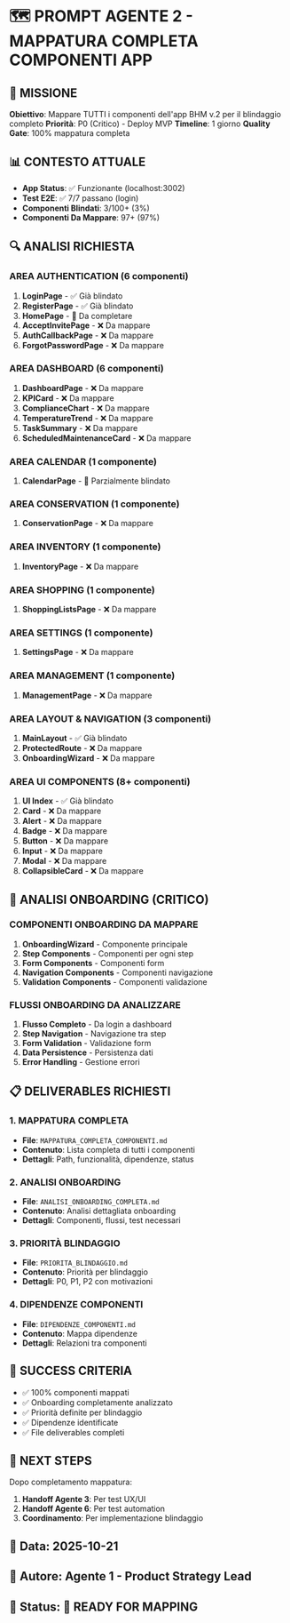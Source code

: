 # 🗺️ PROMPT AGENTE 2 - MAPPATURA COMPLETA COMPONENTI APP

## 🎯 MISSIONE
**Obiettivo**: Mappare TUTTI i componenti dell'app BHM v.2 per il blindaggio completo
**Priorità**: P0 (Critico) - Deploy MVP
**Timeline**: 1 giorno
**Quality Gate**: 100% mappatura completa

## 📊 CONTESTO ATTUALE
- **App Status**: ✅ Funzionante (localhost:3002)
- **Test E2E**: ✅ 7/7 passano (login)
- **Componenti Blindati**: 3/100+ (3%)
- **Componenti Da Mappare**: 97+ (97%)

## 🔍 ANALISI RICHIESTA

### **AREA AUTHENTICATION (6 componenti)**
1. **LoginPage** - ✅ Già blindato
2. **RegisterPage** - ✅ Già blindato  
3. **HomePage** - 🔄 Da completare
4. **AcceptInvitePage** - ❌ Da mappare
5. **AuthCallbackPage** - ❌ Da mappare
6. **ForgotPasswordPage** - ❌ Da mappare

### **AREA DASHBOARD (6 componenti)**
1. **DashboardPage** - ❌ Da mappare
2. **KPICard** - ❌ Da mappare
3. **ComplianceChart** - ❌ Da mappare
4. **TemperatureTrend** - ❌ Da mappare
5. **TaskSummary** - ❌ Da mappare
6. **ScheduledMaintenanceCard** - ❌ Da mappare

### **AREA CALENDAR (1 componente)**
1. **CalendarPage** - 🔄 Parzialmente blindato

### **AREA CONSERVATION (1 componente)**
1. **ConservationPage** - ❌ Da mappare

### **AREA INVENTORY (1 componente)**
1. **InventoryPage** - ❌ Da mappare

### **AREA SHOPPING (1 componente)**
1. **ShoppingListsPage** - ❌ Da mappare

### **AREA SETTINGS (1 componente)**
1. **SettingsPage** - ❌ Da mappare

### **AREA MANAGEMENT (1 componente)**
1. **ManagementPage** - ❌ Da mappare

### **AREA LAYOUT & NAVIGATION (3 componenti)**
1. **MainLayout** - ✅ Già blindato
2. **ProtectedRoute** - ❌ Da mappare
3. **OnboardingWizard** - ❌ Da mappare

### **AREA UI COMPONENTS (8+ componenti)**
1. **UI Index** - ✅ Già blindato
2. **Card** - ❌ Da mappare
3. **Alert** - ❌ Da mappare
4. **Badge** - ❌ Da mappare
5. **Button** - ❌ Da mappare
6. **Input** - ❌ Da mappare
7. **Modal** - ❌ Da mappare
8. **CollapsibleCard** - ❌ Da mappare

## 🧪 ANALISI ONBOARDING (CRITICO)

### **COMPONENTI ONBOARDING DA MAPPARE**
1. **OnboardingWizard** - Componente principale
2. **Step Components** - Componenti per ogni step
3. **Form Components** - Componenti form
4. **Navigation Components** - Componenti navigazione
5. **Validation Components** - Componenti validazione

### **FLUSSI ONBOARDING DA ANALIZZARE**
1. **Flusso Completo** - Da login a dashboard
2. **Step Navigation** - Navigazione tra step
3. **Form Validation** - Validazione form
4. **Data Persistence** - Persistenza dati
5. **Error Handling** - Gestione errori

## 📋 DELIVERABLES RICHIESTI

### **1. MAPPATURA COMPLETA**
- **File**: `MAPPATURA_COMPLETA_COMPONENTI.md`
- **Contenuto**: Lista completa di tutti i componenti
- **Dettagli**: Path, funzionalità, dipendenze, status

### **2. ANALISI ONBOARDING**
- **File**: `ANALISI_ONBOARDING_COMPLETA.md`
- **Contenuto**: Analisi dettagliata onboarding
- **Dettagli**: Componenti, flussi, test necessari

### **3. PRIORITÀ BLINDAGGIO**
- **File**: `PRIORITA_BLINDAGGIO.md`
- **Contenuto**: Priorità per blindaggio
- **Dettagli**: P0, P1, P2 con motivazioni

### **4. DIPENDENZE COMPONENTI**
- **File**: `DIPENDENZE_COMPONENTI.md`
- **Contenuto**: Mappa dipendenze
- **Dettagli**: Relazioni tra componenti

## 🎯 SUCCESS CRITERIA
- ✅ 100% componenti mappati
- ✅ Onboarding completamente analizzato
- ✅ Priorità definite per blindaggio
- ✅ Dipendenze identificate
- ✅ File deliverables completi

## 🚀 NEXT STEPS
Dopo completamento mappatura:
1. **Handoff Agente 3**: Per test UX/UI
2. **Handoff Agente 6**: Per test automation
3. **Coordinamento**: Per implementazione blindaggio

## 📅 Data: 2025-10-21
## 👤 Autore: Agente 1 - Product Strategy Lead
## 🎯 Status: 🚀 READY FOR MAPPING
